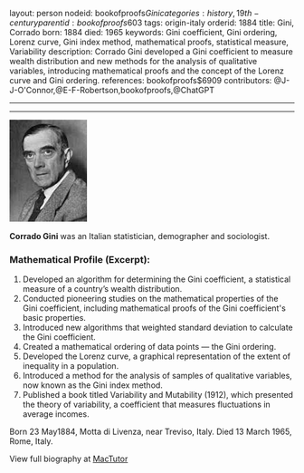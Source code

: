 layout: person
nodeid: bookofproofs$Gini
categories: history,19th-century
parentid: bookofproofs$603
tags: origin-italy
orderid: 1884
title: Gini, Corrado
born: 1884
died: 1965
keywords: Gini coefficient, Gini ordering, Lorenz curve, Gini index method, mathematical proofs, statistical measure, Variability
description: Corrado Gini developed a Gini coefficient to measure wealth distribution and new methods for the analysis of qualitative variables, introducing mathematical proofs and the concept of the Lorenz curve and Gini ordering.
references: bookofproofs$6909
contributors: @J-J-O'Connor,@E-F-Robertson,bookofproofs,@ChatGPT

---



---

![Gini.jpg](https://github.com/bookofproofs/bookofproofs.github.io/blob/main/_sources/_assets/images/portraits/Gini.jpg?raw=true)

**Corrado Gini** was an Italian statistician, demographer and sociologist.

### Mathematical Profile (Excerpt):
1. Developed an algorithm for determining the Gini coefficient, a statistical measure of a country’s wealth distribution.
2. Conducted pioneering studies on the mathematical properties of the Gini coefficient, including mathematical proofs of the Gini coefficient's basic properties.
3. Introduced new algorithms that weighted standard deviation to calculate the Gini coefficient. 
4. Created a mathematical ordering of data points — the Gini ordering. 
5. Developed the Lorenz curve, a graphical representation of the extent of inequality in a population. 
6. Introduced a method for the analysis of samples of qualitative variables, now known as the Gini index method. 
7. Published a book titled Variability and Mutability (1912), which presented the theory of variability, a coefficient that measures fluctuations in average incomes.

Born 23 May1884, Motta di Livenza, near Treviso, Italy. Died 13 March 1965, Rome, Italy.

View full biography at [MacTutor](https://mathshistory.st-andrews.ac.uk/Biographies/Gini/)
